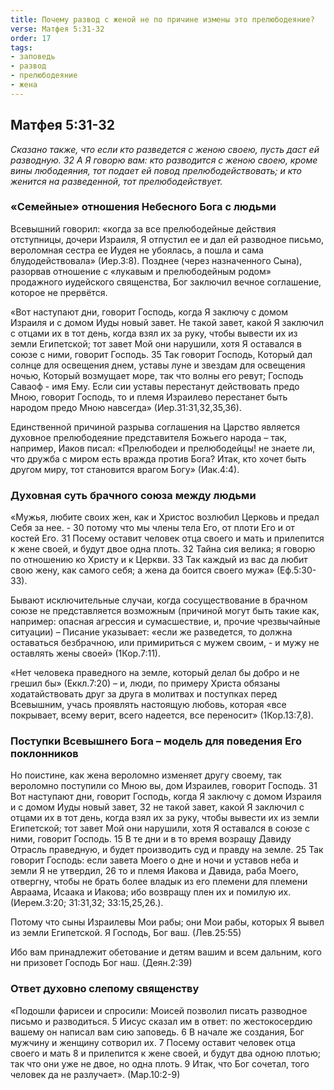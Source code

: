 ```yaml
---
title: Почему развод с женой не по причине измены это прелюбодеяние?
verse: Матфея 5:31-32
order: 17
tags: 
- заповедь
- развод
- прелюбодеяние
- жена
---
```


## Матфея 5:31-32

*Сказано также, что если кто разведется с женою своею, пусть даст ей разводную. 32 А Я говорю вам: кто разводится с женою своею, кроме вины любодеяния, тот подает ей повод прелюбодействовать; и кто женится на разведенной, тот прелюбодействует.*

### «Семейные» отношения Небесного Бога с людьми

Всевышний говорил: «когда за все прелюбодейные действия отступницы, дочери Израиля, Я отпустил ее и дал ей разводное письмо, вероломная сестра ее Иудея не убоялась, а пошла и сама блудодействовала» (Иер.3:8). 
Позднее (через назначенного Сына), разорвав отношение с «лукавым и прелюбодейным родом» продажного иудейского священства, Бог заключил вечное соглашение, которое не прервётся. 

«Вот наступают дни, говорит Господь, когда Я заключу с домом Израиля и с домом Иуды новый завет. Не такой завет, какой Я заключил с отцами их в тот день, когда взял их за руку, чтобы вывести их из земли Египетской; тот завет Мой они нарушили, хотя Я оставался в союзе с ними, говорит Господь. 35 Так говорит Господь, Который дал солнце для освещения днем, уставы луне и звездам для освещения ночью, Который возмущает море, так что волны его ревут; Господь Саваоф - имя Ему. Если сии уставы перестанут действовать предо Мною, говорит Господь, то и племя Израилево перестанет быть народом предо Мною навсегда» (Иер.31:31,32,35,36). 

Единственной причиной разрыва соглашения на Царство является духовное прелюбодеяние представителя Божьего народа – так, например, Иаков писал: «Прелюбодеи и прелюбодейцы! не знаете ли, что дружба с миром есть вражда против Бога? Итак, кто хочет быть другом миру, тот становится врагом Богу» (Иак.4:4). 

### Духовная суть брачного союза между людьми

«Мужья, любите своих жен, как и Христос возлюбил Церковь и предал Себя за нее. - 30 потому что мы члены тела Его, от плоти Его и от костей Его. 31 Посему оставит человек отца своего и мать и прилепится к жене своей, и будут двое одна плоть. 32 Тайна сия велика; я говорю по отношению ко Христу и к Церкви. 33 Так каждый из вас да любит свою жену, как самого себя; а жена да боится своего мужа» (Еф.5:30-33). 

Бывают исключительные случаи, когда сосуществование в брачном союзе не представляется возможным (причиной могут быть такие как, например: опасная агрессия и сумасшествие, и, прочие чрезвычайные ситуации) – Писание указывает: «если же разведется, то должна оставаться безбрачною, или примириться с мужем своим, - и мужу не оставлять жены своей» (1Кор.7:11). 

«Нет человека праведного на земле, который делал бы добро и не грешил бы» (Еккл.7:20) – и, люди, по примеру Христа обязаны ходатайствовать друг за друга в молитвах и поступках перед Всевышним, учась проявлять настоящую любовь, которая «все покрывает, всему верит, всего надеется, все переносит» (1Кор.13:7,8). 


### Поступки Всевышнего Бога – модель для поведения Его поклонников

Но поистине, как жена вероломно изменяет другу своему, так вероломно поступили со Мною вы, дом Израилев, говорит Господь. 31 Вот наступают дни, говорит Господь, когда Я заключу с домом Израиля и с домом Иуды новый завет, 32 не такой завет, какой Я заключил с отцами их в тот день, когда взял их за руку, чтобы вывести их из земли Египетской; тот завет Мой они нарушили, хотя Я оставался в союзе с ними, говорит Господь. 15 В те дни и в то время возращу Давиду Отрасль праведную, и будет производить суд и правду на земле. 25 Так говорит Господь: если завета Моего о дне и ночи и уставов неба и земли Я не утвердил, 26 то и племя Иакова и Давида, раба Моего, отвергну, чтобы не брать более владык из его племени для племени Авраама, Исаака и Иакова; ибо возвращу плен их и помилую их. (Иерем.3:20; 31:31,32; 33:15,25,26.). 

Потому что сыны Израилевы Мои рабы; они Мои рабы, которых Я вывел из земли Египетской. Я Господь, Бог ваш. (Лев.25:55) 

Ибо вам принадлежит обетование и детям вашим и всем дальним, кого ни призовет Господь Бог наш. (Деян.2:39)

### Ответ духовно слепому священству

«Подошли фарисеи и спросили: Моисей позволил писать разводное письмо и разводиться. 5 Иисус сказал им в ответ: по жестокосердию вашему он написал вам сию заповедь. 6 В начале же создания, Бог мужчину и женщину сотворил их. 7 Посему оставит человек отца своего и мать 8 и прилепится к жене своей, и будут два одною плотью; так что они уже не двое, но одна плоть. 9 Итак, что Бог сочетал, того человек да не разлучает». (Мар.10:2-9)